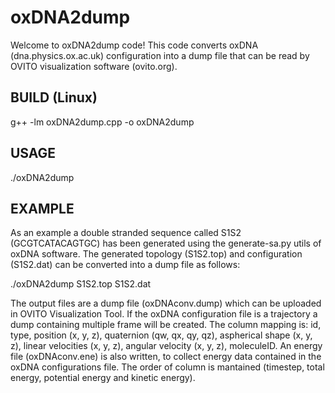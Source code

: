 oxDNA2dump
==========

Welcome to oxDNA2dump code!
This code converts oxDNA (dna.physics.ox.ac.uk) configuration into a dump file that can be read by OVITO visualization software (ovito.org). 


BUILD (Linux)
-------------
g++ -lm oxDNA2dump.cpp -o oxDNA2dump


USAGE
-----
./oxDNA2dump <oxDNAtopology> <oxDNAconfiguration>


EXAMPLE
-------
As an example a double stranded sequence called S1S2 (GCGTCATACAGTGC)
has been generated using the generate-sa.py utils of oxDNA software.
The generated topology (S1S2.top) and configuration (S1S2.dat) can be
converted into a dump file as follows:

./oxDNA2dump S1S2.top S1S2.dat 

The output files are a dump file (oxDNAconv.dump) which can be
uploaded in OVITO Visualization Tool. If the oxDNA configuration file
is a trajectory a dump containing multiple frame will be created. The
column mapping is: id, type, position (x, y, z), quaternion (qw, qx,
qy, qz), aspherical shape (x, y, z), linear velocities (x, y, z),
angular velocity (x, y, z), moleculeID.
An energy file (oxDNAconv.ene) is also written, to collect energy data
contained in the oxDNA configurations file. The order of column is
mantained (timestep, total energy, potential energy and kinetic energy). 
